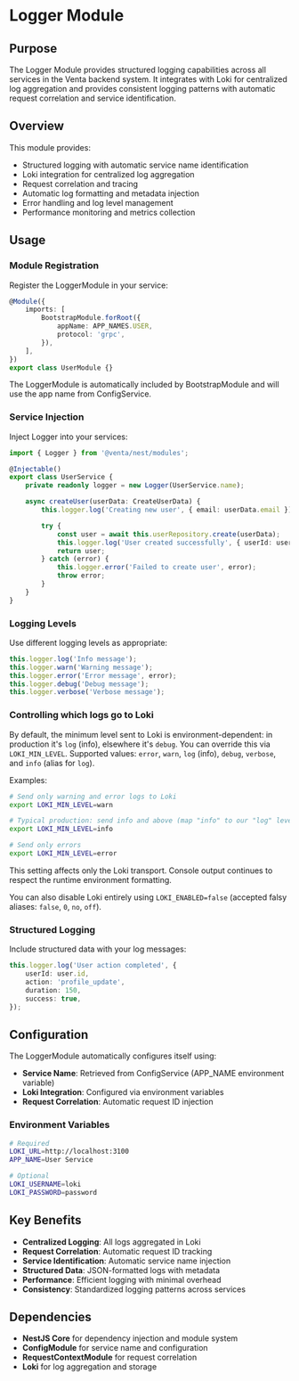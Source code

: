 # Logger Module

## Purpose

The Logger Module provides structured logging capabilities across all services in the Venta backend system. It integrates with Loki for centralized log aggregation and provides consistent logging patterns with automatic request correlation and service identification.

## Overview

This module provides:

- Structured logging with automatic service name identification
- Loki integration for centralized log aggregation
- Request correlation and tracing
- Automatic log formatting and metadata injection
- Error handling and log level management
- Performance monitoring and metrics collection

## Usage

### Module Registration

Register the LoggerModule in your service:

```typescript
@Module({
	imports: [
		BootstrapModule.forRoot({
			appName: APP_NAMES.USER,
			protocol: 'grpc',
		}),
	],
})
export class UserModule {}
```

The LoggerModule is automatically included by BootstrapModule and will use the app name from ConfigService.

### Service Injection

Inject Logger into your services:

```typescript
import { Logger } from '@venta/nest/modules';

@Injectable()
export class UserService {
	private readonly logger = new Logger(UserService.name);

	async createUser(userData: CreateUserData) {
		this.logger.log('Creating new user', { email: userData.email });

		try {
			const user = await this.userRepository.create(userData);
			this.logger.log('User created successfully', { userId: user.id });
			return user;
		} catch (error) {
			this.logger.error('Failed to create user', error);
			throw error;
		}
	}
}
```

### Logging Levels

Use different logging levels as appropriate:

```typescript
this.logger.log('Info message');
this.logger.warn('Warning message');
this.logger.error('Error message', error);
this.logger.debug('Debug message');
this.logger.verbose('Verbose message');
```

### Controlling which logs go to Loki

By default, the minimum level sent to Loki is environment-dependent: in production it's `log` (info), elsewhere it's `debug`. You can override this via `LOKI_MIN_LEVEL`. Supported values: `error`, `warn`, `log` (info), `debug`, `verbose`, and `info` (alias for `log`).

Examples:

```bash
# Send only warning and error logs to Loki
export LOKI_MIN_LEVEL=warn

# Typical production: send info and above (map "info" to our "log" level)
export LOKI_MIN_LEVEL=info

# Send only errors
export LOKI_MIN_LEVEL=error
```

This setting affects only the Loki transport. Console output continues to respect the runtime environment formatting.

You can also disable Loki entirely using `LOKI_ENABLED=false` (accepted falsy aliases: `false`, `0`, `no`, `off`).

### Structured Logging

Include structured data with your log messages:

```typescript
this.logger.log('User action completed', {
	userId: user.id,
	action: 'profile_update',
	duration: 150,
	success: true,
});
```

## Configuration

The LoggerModule automatically configures itself using:

- **Service Name**: Retrieved from ConfigService (APP_NAME environment variable)
- **Loki Integration**: Configured via environment variables
- **Request Correlation**: Automatic request ID injection

### Environment Variables

```bash
# Required
LOKI_URL=http://localhost:3100
APP_NAME=User Service

# Optional
LOKI_USERNAME=loki
LOKI_PASSWORD=password
```

## Key Benefits

- **Centralized Logging**: All logs aggregated in Loki
- **Request Correlation**: Automatic request ID tracking
- **Service Identification**: Automatic service name injection
- **Structured Data**: JSON-formatted logs with metadata
- **Performance**: Efficient logging with minimal overhead
- **Consistency**: Standardized logging patterns across services

## Dependencies

- **NestJS Core** for dependency injection and module system
- **ConfigModule** for service name and configuration
- **RequestContextModule** for request correlation
- **Loki** for log aggregation and storage
